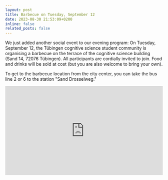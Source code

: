 ```yaml
---
layout: post
title: Barbecue on Tuesday, September 12
date: 2023-08-30 21:53:09+0200
inline: false
related_posts: false
---
```


<style>
	.map-container {
		position: relative;
		padding-bottom: 56.25%;
		height: 0;
		overflow: hidden;
	}

	.map-container iframe {
		position: absolute;
		top: 0;
		left: 0;
		width: 100%;
		height: 100%;
	}
</style>

We just added another social event to our evening program: On Tuesday, September 12, the Tübingen cognitive science student community is organising a barbecue on the terrace of the cognitive science building (Sand 14, 72076 Tübingen). All participants are cordially invited to join. Food and drinks will be sold at cost (but you are also welcome to bring your own).

To get to the barbecue location from the city center, you can take the bus line 2 or 6 to the station "Sand Drosselweg."

<div class="row">
    <div class="col-lg-7 col-sm-7 m-auto">
        <div class="map-container">
            <iframe src="https://www.google.com/maps/embed?pb=!1m14!1m8!1m3!1d2641.9083445680703!2d9.0696036!3d48.5349882!3m2!1i1024!2i768!4f13.1!3m3!1m2!1s0x4799e53a333e28f1%3A0xf422f418c62db66c!2sSand%2014%2C%2072076%20T%C3%BCbingen!5e0!3m2!1sen!2sde!4v1693427381219!5m2!1sen!2sde" width="600" height="450" style="border:0;" allowfullscreen="" loading="lazy" referrerpolicy="no-referrer-when-downgrade"></iframe>
        </div>
    </div>
</div>
